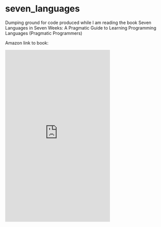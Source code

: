 # seven_languages
Dumping ground for code produced while I am reading the book Seven Languages in Seven Weeks: A Pragmatic Guide to Learning Programming Languages (Pragmatic Programmers)

Amazon link to book:
<iframe type="text/html" width="336" height="550" frameborder="0" allowfullscreen style="max-width:100%" src="https://read.amazon.co.uk/kp/card?asin=B00AYQNR46&preview=inline&linkCode=kpe&ref_=cm_sw_r_kb_dp_66jIyb8RV6ART" ></iframe>
